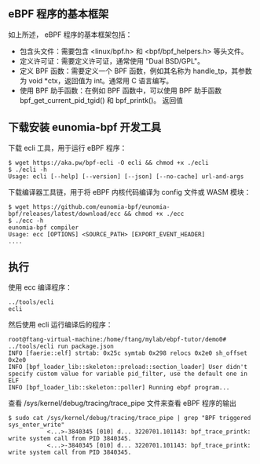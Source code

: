 


## eBPF 程序的基本框架
如上所述， eBPF 程序的基本框架包括：

- 包含头文件：需要包含 <linux/bpf.h> 和 <bpf/bpf_helpers.h> 等头文件。
- 定义许可证：需要定义许可证，通常使用 "Dual BSD/GPL"。
- 定义 BPF 函数：需要定义一个 BPF 函数，例如其名称为 handle_tp，其参数为 void *ctx，返回值为 int。通常用 C 语言编写。
- 使用 BPF 助手函数：在例如 BPF 函数中，可以使用 BPF 助手函数 bpf_get_current_pid_tgid() 和 bpf_printk()。
返回值

## 下载安装 eunomia-bpf 开发工具
下载 ecli 工具，用于运行 eBPF 程序：

```
$ wget https://aka.pw/bpf-ecli -O ecli && chmod +x ./ecli
$ ./ecli -h
Usage: ecli [--help] [--version] [--json] [--no-cache] url-and-args
```
下载编译器工具链，用于将 eBPF 内核代码编译为 config 文件或 WASM 模块：
```shell
$ wget https://github.com/eunomia-bpf/eunomia-bpf/releases/latest/download/ecc && chmod +x ./ecc
$ ./ecc -h
eunomia-bpf compiler
Usage: ecc [OPTIONS] <SOURCE_PATH> [EXPORT_EVENT_HEADER]
....
```

## 执行 
使用 ecc 编译程序：
```shell
../tools/ecli 
ecli
```

然后使用 ecli 运行编译后的程序：
```shell
root@ftang-virtual-machine:/home/ftang/mylab/ebpf-tutor/demo0# ../tools/ecli run package.json 
INFO [faerie::elf] strtab: 0x25c symtab 0x298 relocs 0x2e0 sh_offset 0x2e0
INFO [bpf_loader_lib::skeleton::preload::section_loader] User didn't specify custom value for variable pid_filter, use the default one in ELF
INFO [bpf_loader_lib::skeleton::poller] Running ebpf program...

```

查看 /sys/kernel/debug/tracing/trace_pipe 文件来查看 eBPF 程序的输出
```shell
$ sudo cat /sys/kernel/debug/tracing/trace_pipe | grep "BPF triggered sys_enter_write"
           <...>-3840345 [010] d... 3220701.101143: bpf_trace_printk: write system call from PID 3840345.
           <...>-3840345 [010] d... 3220701.101143: bpf_trace_printk: write system call from PID 3840345.

```